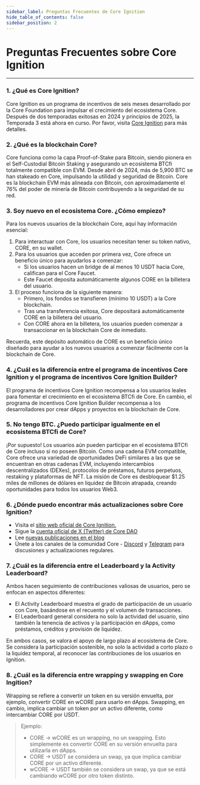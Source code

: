 ```yaml
---
sidebar_label: Preguntas Frecuentes de Core Ignition
hide_table_of_contents: false
sidebar_position: 2
---
```


# Preguntas Frecuentes sobre Core Ignition

---

### 1. ¿Qué es Core Ignition?

Core Ignition es un programa de incentivos de seis meses desarrollado por la Core Foundation para impulsar el crecimiento del ecosistema Core. Después de dos temporadas exitosas en 2024 y principios de 2025, la Temporada 3 está ahora en curso. Por favor, visita [Core Ignition](https://ignition.coredao.org) para más detalles.

### 2. ¿Qué es la blockchain Core?

Core funciona como la capa Proof-of-Stake para Bitcoin, siendo pionera en el Self-Custodial Bitcoin Staking y asegurando un ecosistema BTCfi totalmente compatible con EVM. Desde abril de 2024, más de 5,900 BTC se han stakeado en Core, impulsando la utilidad y seguridad de Bitcoin. Core es la blockchain EVM más alineada con Bitcoin, con aproximadamente el 76% del poder de minería de Bitcoin contribuyendo a la seguridad de su red.

### 3. Soy nuevo en el ecosistema Core. ¿Cómo empiezo?

Para los nuevos usuarios de la blockchain Core, aquí hay información esencial:

1. Para interactuar con Core, los usuarios necesitan tener su token nativo, CORE, en su wallet.
2. Para los usuarios que acceden por primera vez, Core ofrece un beneficio único para ayudarlos a comenzar:
    - Si los usuarios hacen un bridge de al menos 10 USDT hacia Core, califican para el Core Faucet.
    - Este Faucet deposita automáticamente algunos CORE en la billetera del usuario.
3. El proceso funciona de la siguiente manera:
    - Primero, los fondos se transfieren (mínimo 10 USDT) a la Core blockchain.
    - Tras una transferencia exitosa, Core depositará automáticamente CORE en la billetera del usuario.
    - Con CORE ahora en la billetera, los usuarios pueden comenzar a transaccionar en la blockchain Core de inmediato.

Recuerda, este depósito automático de CORE es un beneficio único diseñado para ayudar a los nuevos usuarios a comenzar fácilmente con la blockchain de Core.

### 4. ¿Cuál es la diferencia entre el programa de incentivos Core Ignition y el programa de incentivos Core Ignition Builder?

El programa de incentivos Core Ignition recompensa a los usuarios leales para fomentar el crecimiento en el ecosistema BTCfi de Core. En cambio, el programa de incentivos Core Ignition Builder recompensa a los desarrolladores por crear dApps y proyectos en la blockchain de Core.

### 5. No tengo BTC. ¿Puedo participar igualmente en el ecosistema BTCfi de Core?

¡Por supuesto! Los usuarios aún pueden participar en el ecosistema BTCfi de Core incluso si no poseen Bitcoin. Como una cadena EVM compatible, Core ofrece una variedad de oportunidades DeFi similares a las que se encuentran en otras cadenas EVM, incluyendo intercambios descentralizados (DEXes), protocolos de préstamos, futuros perpetuos, restaking y plataformas de NFT. La misión de Core es desbloquear $1.25 miles de millones de dólares en liquidez de Bitcoin atrapada, creando oportunidades para todos los usuarios Web3.

### 6. ¿Dónde puedo encontrar más actualizaciones sobre Core Ignition?

- Visita el [sitio web oficial de Core Ignition.](https://ignition.coredao.org/)
- Sigue la [cuenta oficial de X (Twitter) de Core DAO](https://x.com/Coredao_Org)
- Lee [nuevas publicaciones en el blog](https://coredao.org/explore/blog)
- Únete a los canales de la comunidad Core - [Discord](https://discord.com/invite/coredaoofficial) y [Telegram](https://t.me/CoreDAOTelegram) para discusiones y actualizaciones regulares.

### 7. ¿Cuál es la diferencia entre el Leaderboard y la Activity Leaderboard?

Ambos hacen seguimiento de contribuciones valiosas de usuarios, pero se enfocan en aspectos diferentes:

- El Activity Leaderboard muestra el grado de participación de un usuario con Core, basándose en el recuento y el volumen de transacciones.
- El Leaderboard general considera no solo la actividad del usuario, sino también la tenencia de activos y la participación en dApps, como préstamos, créditos y provisión de liquidez.

En ambos casos, se valora el apoyo de largo plazo al ecosistema de Core. Se considera la participación sostenible, no solo la actividad a corto plazo o la liquidez temporal, al reconocer las contribuciones de los usuarios en Ignition.

### 8. ¿Cuál es la diferencia entre wrapping y swapping en Core Ingition?

Wrapping se refiere a convertir un token en su versión envuelta, por ejemplo, convertir CORE en wCORE para usarlo en dApps. Swapping, en cambio, implica cambiar un token por un activo diferente, como intercambiar CORE por USDT.

> Ejemplo:
>
> - CORE → wCORE es un wrapping, no un swapping. Esto simplemente es convertir CORE en su versión envuelta para utilizarla en dApps.
> - CORE → USDT se considera un swap, ya que implica cambiar CORE por un activo diferente.
> - wCORE → USDT también se considera un swap, ya que se está cambiando wCORE por otro token distinto.